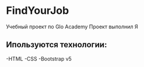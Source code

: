 # FindYourJob
Учебный проект по Glo Academy
Проект выполнил Я
## Ипользуются технологии:
-HTML
-CSS
-Bootstrap v5
